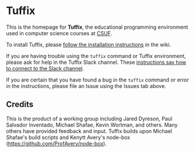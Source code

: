 # Tuffix

This is the homepage for **Tuffix**, the educational programming environment used in computer science courses at [CSUF](https://www.fullerton.edu/).

To install Tuffix, please [follow the installation instructions](https://github.com/CSUF-Tuffix/Tuffix-2/wiki/Installation-Instructions) in the wiki.

If you are having trouble using the `tuffix` command or Tuffix environment, please ask for help in the Tuffix Slack channel. These [instructions say how to connect to the Slack channel](https://github.com/CSUF-Tuffix/Tuffix-2/wiki/Installation-Instructions#where-to-get-help).

If you are certain that you have found a bug in the `tuffix` command or error in the instructions, please file an Issue using the Issues tab above.

## Credits

This is the product of a working group including Jared Dyreson, Paul
Salvador Inventado, Michael Shafae, Kevin Wortman, and others. Many others have provided feedback and input. Tuffix builds upon Michael Shafae's build
scripts and Kenytt Avery's
node-box (https://github.com/ProfAvery/node-box).
